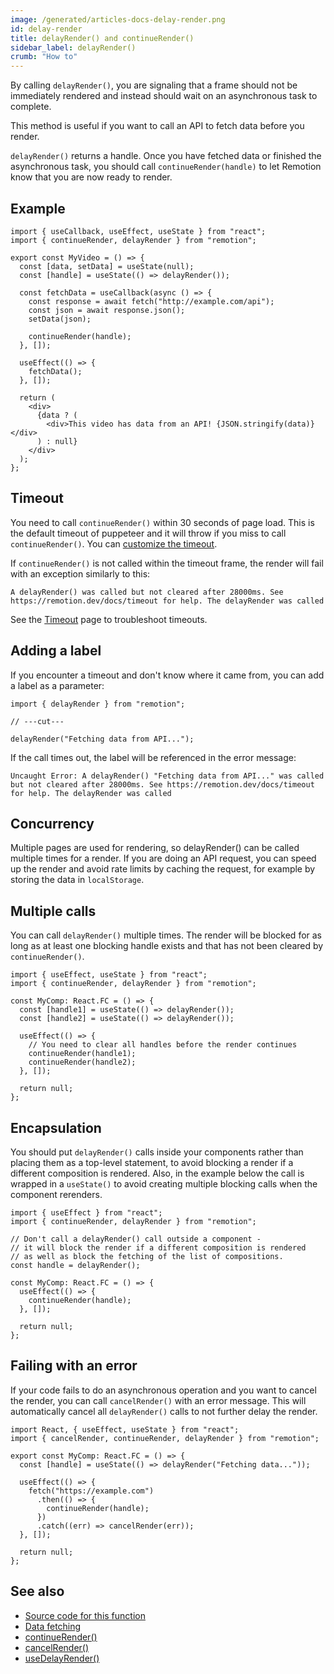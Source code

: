 ```yaml
---
image: /generated/articles-docs-delay-render.png
id: delay-render
title: delayRender() and continueRender()
sidebar_label: delayRender()
crumb: "How to"
---
```


By calling `delayRender()`, you are signaling that a frame should not be immediately rendered and instead should wait on an asynchronous task to complete.

This method is useful if you want to call an API to fetch data before you render.

`delayRender()` returns a handle. Once you have fetched data or finished the asynchronous task, you should call `continueRender(handle)` to let Remotion know that you are now ready to render.

## Example

```tsx twoslash {6, 13}
import { useCallback, useEffect, useState } from "react";
import { continueRender, delayRender } from "remotion";

export const MyVideo = () => {
  const [data, setData] = useState(null);
  const [handle] = useState(() => delayRender());

  const fetchData = useCallback(async () => {
    const response = await fetch("http://example.com/api");
    const json = await response.json();
    setData(json);

    continueRender(handle);
  }, []);

  useEffect(() => {
    fetchData();
  }, []);

  return (
    <div>
      {data ? (
        <div>This video has data from an API! {JSON.stringify(data)}</div>
      ) : null}
    </div>
  );
};
```

## Timeout

You need to call `continueRender()` within 30 seconds of page load. This is the default timeout of puppeteer and it will throw if you miss to call `continueRender()`. You can [customize the timeout](/docs/timeout#increase-timeout).

If `continueRender()` is not called within the timeout frame, the render will fail with an exception similarly to this:

```
A delayRender() was called but not cleared after 28000ms. See https://remotion.dev/docs/timeout for help. The delayRender was called
```

See the [Timeout](/docs/timeout) page to troubleshoot timeouts.

## Adding a label<AvailableFrom v="2.6.13"/>

If you encounter a timeout and don't know where it came from, you can add a label as a parameter:

```tsx twoslash
import { delayRender } from "remotion";

// ---cut---

delayRender("Fetching data from API...");
```

If the call times out, the label will be referenced in the error message:

```
Uncaught Error: A delayRender() "Fetching data from API..." was called but not cleared after 28000ms. See https://remotion.dev/docs/timeout for help. The delayRender was called
```

## Concurrency

Multiple pages are used for rendering, so delayRender() can be called multiple times for a render. If you are doing an API request, you can speed up the render and avoid rate limits by caching the request, for example by storing the data in `localStorage`.

## Multiple calls

You can call `delayRender()` multiple times. The render will be blocked for as long as at least one blocking handle exists and that has not been cleared by `continueRender()`.

```tsx twoslash
import { useEffect, useState } from "react";
import { continueRender, delayRender } from "remotion";

const MyComp: React.FC = () => {
  const [handle1] = useState(() => delayRender());
  const [handle2] = useState(() => delayRender());

  useEffect(() => {
    // You need to clear all handles before the render continues
    continueRender(handle1);
    continueRender(handle2);
  }, []);

  return null;
};
```

## Encapsulation

You should put `delayRender()` calls inside your components rather than placing them as a top-level statement, to avoid blocking a render if a different composition is rendered. Also, in the example below the call is wrapped in a `useState()` to avoid creating multiple blocking calls when the component rerenders.

```tsx twoslash title="❌ Don't do this" {4-7}
import { useEffect } from "react";
import { continueRender, delayRender } from "remotion";

// Don't call a delayRender() call outside a component -
// it will block the render if a different composition is rendered
// as well as block the fetching of the list of compositions.
const handle = delayRender();

const MyComp: React.FC = () => {
  useEffect(() => {
    continueRender(handle);
  }, []);

  return null;
};
```

## Failing with an error<AvailableFrom v="3.3.44" />

If your code fails to do an asynchronous operation and you want to cancel the render, you can call `cancelRender()` with an error message. This will automatically cancel all `delayRender()` calls to not further delay the render.

```tsx twoslash title="MyComposition.tsx"
import React, { useEffect, useState } from "react";
import { cancelRender, continueRender, delayRender } from "remotion";

export const MyComp: React.FC = () => {
  const [handle] = useState(() => delayRender("Fetching data..."));

  useEffect(() => {
    fetch("https://example.com")
      .then(() => {
        continueRender(handle);
      })
      .catch((err) => cancelRender(err));
  }, []);

  return null;
};
```

## See also

- [Source code for this function](https://github.com/remotion-dev/remotion/blob/main/packages/core/src/delay-render.ts)
- [Data fetching](/docs/data-fetching)
- [continueRender()](/docs/continue-render)
- [cancelRender()](/docs/cancel-render)
- [useDelayRender()](/docs/use-delay-render)
